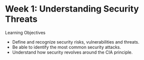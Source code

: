 # Week 1: Understanding Security Threats

Learning Objectives
- Define and recognize security risks, vulnerabilities and threats.
- Be able to identify the most common security attacks.
- Understand how security revolves around the CIA principle.
